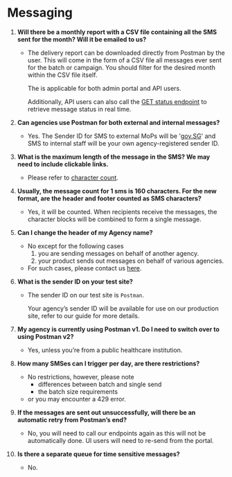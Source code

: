# Messaging

1.  **Will there be a monthly report with a CSV file containing all the SMS sent for the month? Will it be emailed to us?**

    *   The delivery report can be downloaded directly from Postman by the user. This will come in the form of a CSV file all messages ever sent for the batch or campaign. You should filter for the desired month within the CSV file itself.

        The is applicable for both admin portal and API users.

        Additionally, API users can also call the [GET status endpoint](../../endpoints-for-api-users/retrieve-message.md) to retrieve message status in real time.


2.  **Can agencies use Postman for both external and internal messages?**

    * Yes. The Sender ID for SMS to external MoPs will be '[gov.SG](http://gov.sg)' and SMS to internal staff will be your own agency-registered sender ID.


3.  **What is the maximum length of the message in the SMS? We may need to include clickable links.**

    * Please refer to [character count](https://postman-v2.guides.gov.sg/postman-v2-admin-portal-for-api-users/create-message#message-content).


4.  **Usually, the message count for 1 sms is 160 characters. For the new format, are the header and footer counted as SMS characters?**

    * Yes, it will be counted. When recipients receive the messages, the character blocks will be combined to form a single message.


5.  **Can I change the header of my Agency name?**

    * No except for the following cases
      1. you are sending messages on behalf of another agency.
      2. your product sends out messages on behalf of various agencies.
    * For such cases, please contact us [here](https://form.gov.sg/657025a2d2bd350012c82eb0).


6.  **What is the sender ID on your test site?**

    *   The sender ID on our test site is `Postman`.

        Your agency’s sender ID will be available for use on our production site, refer to our guide for more details.


7.  **My agency is currently using Postman v1. Do I need to switch over to using Postman v2?**

    * Yes, unless you’re from a public healthcare institution.


8.  **How many SMSes can I trigger per day, are there restrictions?**

    * No restrictions, however, please note
      * differences between batch and single send
      * the batch size requirements
    * or you may encounter a 429 error.


9.  **If the messages are sent out unsuccessfully, will there be an automatic retry from Postman’s end?**

    * No, you will need to call our endpoints again as this will not be automatically done. UI users will need to re-send from the portal.


10. **Is there a separate queue for time sensitive messages?**
    * No.
